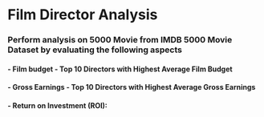 # Film Director Analysis
### Perform analysis on 5000 Movie from IMDB 5000 Movie Dataset by evaluating the following aspects
#### - Film budget - Top 10 Directors with Highest Average Film Budget
#### - Gross Earnings - Top 10 Directors with Highest Average Gross Earnings
#### - Return on Investment (ROI):
